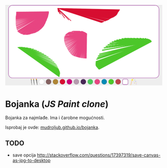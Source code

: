 [![](screen.png)](http://mudroljub.github.io/bojanka/)

# Bojanka (*JS Paint clone*)

Bojanka za najmlađe. Ima i čarobne mogućnosti.

Isprobaj je ovde: [mudroljub.github.io/bojanka](http://mudroljub.github.io/bojanka/). 

## TODO
- save opcija
http://stackoverflow.com/questions/17397319/save-canvas-as-jpg-to-desktop
